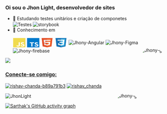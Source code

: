 ### Oi sou o Jhon Light, desenvolvedor de sites

- 🔭 Estudando testes unitários e criação de componetes
  <div style="display: inline_block">
    <img align="center" alt="Testes" height="60" width="60" src="https://miro.medium.com/max/600/1*veOyRtKTPeoqC_VlWNUc5Q.webp">
     <img align="center" alt="storybook" margin="10" height="100" width="100" src="https://cdn.jsdelivr.net/gh/devicons/devicon/icons/storybook/storybook-original-wordmark.svg" />
  </div>
- 🌱 Conhecimento em
  <div style="display: inline_block"><br>
  <img align="center" alt="Jhony-Js" height="30" width="40" src="https://raw.githubusercontent.com/devicons/devicon/master/icons/javascript/javascript-plain.svg">
  <img align="center" alt="Jhony-Ts" height="30" width="40" src="https://raw.githubusercontent.com/devicons/devicon/master/icons/typescript/typescript-plain.svg">
  <img align="center" alt="Jhony-HTML" height="30" width="40" src="https://raw.githubusercontent.com/devicons/devicon/master/icons/html5/html5-original.svg">
  <img align="center" alt="Jhony-CSS" height="30" width="40" src="https://raw.githubusercontent.com/devicons/devicon/master/icons/css3/css3-original.svg">
  <img align="center" alt="Jhony-Angular" height="34" width="40"src="https://angular.io/assets/images/logos/angular/angular.svg">
  <img align="center" alt="Jhony-Figma" height="30" width="40"src="https://www.vectorlogo.zone/logos/figma/figma-icon.svg"> 
  <img align="center" alt="Jhony-firebase" height="30" width="40" src="https://www.vectorlogo.zone/logos/firebase/firebase-icon.svg">
  <img align="right" alt="Jhony-gif" height="150" style="border-radius:50px;" src="https://i.picasion.com/pic92/72e32e2ba00f62ddd02f03daa23d7c64.gif">
</div>



<div style="display: inline_block">
  <a href="https://github.com/JhonLight">
  <img height="180em" src="https://github-readme-stats.vercel.app/api/top-langs/?username=JhonLight&layout=compact&langs_count=7&theme=dracula"/>
</div>
 
 
 <h3 align="left">Conecte-se comigo:</h3>
<p align="left">
<a href="https://www.linkedin.com/in/jhonlight/" target="blank"><img align="center" src="https://raw.githubusercontent.com/rahuldkjain/github-profile-readme-generator/master/src/images/icons/Social/linked-in-alt.svg" alt="rishav-chanda-b89a791b3" height="30" width="40" /></a>
<a href="https://www.instagram.com/jhonymluz/" target="blank"><img align="center" src="https://raw.githubusercontent.com/rahuldkjain/github-profile-readme-generator/master/src/images/icons/Social/instagram.svg" alt="rishav_chanda" height="30" width="40" /></a>
</p>
 <img align="right" alt="Jhony-gif" height="150" style="border-radius:50px;" src="https://i.picasion.com/pic92/72e32e2ba00f62ddd02f03daa23d7c64.gif">
 <p><img align="center" src="https://github-readme-streak-stats.herokuapp.com/?user=JhonLight&&theme=tokyonight" alt="JhonLight" /></p>
 
 [![Sarthak's GitHub activity graph](https://activity-graph.herokuapp.com/graph?username=JhonLight&&theme=xcode)](https://github.com/JhonLight)
